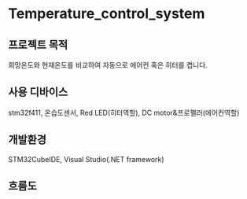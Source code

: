 # Temperature_control_system
## 프로젝트 목적
희망온도와 현재온도를 비교하여 자동으로 에어컨 혹은 히터를 켭니다.
## 사용 디바이스
stm32f411, 온습도센서, Red LED(히터역할), DC motor&프로펠러(에어컨역할)
## 개발환경
STM32CubeIDE, Visual Studio(.NET framework)
## 흐름도
